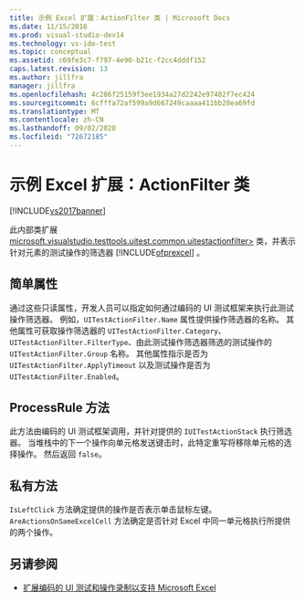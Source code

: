 ```yaml
---
title: 示例 Excel 扩展：ActionFilter 类 | Microsoft Docs
ms.date: 11/15/2016
ms.prod: visual-studio-dev14
ms.technology: vs-ide-test
ms.topic: conceptual
ms.assetid: c69fe3c7-f797-4e90-b21c-f2cc4dddf152
caps.latest.revision: 13
ms.author: jillfra
manager: jillfra
ms.openlocfilehash: 4c286f25159f3ee1934a27d2242e97482f7ec424
ms.sourcegitcommit: 6cfffa72af599a9d667249caaaa411bb28ea69fd
ms.translationtype: MT
ms.contentlocale: zh-CN
ms.lasthandoff: 09/02/2020
ms.locfileid: "72672185"
---
```

# <a name="sample-excel-extension-actionfilter-class"></a>示例 Excel 扩展：ActionFilter 类
[!INCLUDE[vs2017banner](../includes/vs2017banner.md)]

此内部类扩展 [microsoft.visualstudio.testtools.uitest.common.uitestactionfilter>](/previous-versions/visualstudio/visual-studio-2012/dd985757(v=vs.110)) 类，并表示针对元素的测试操作的筛选器 [!INCLUDE[ofprexcel](../includes/ofprexcel-md.md)] 。

## <a name="simple-properties"></a>简单属性
 通过这些只读属性，开发人员可以指定如何通过编码的 UI 测试框架来执行此测试操作筛选器。 例如，`UITestActionFilter.Name` 属性提供操作筛选器的名称。 其他属性可获取操作筛选器的 `UITestActionFilter.Category`、`UITestActionFilter.FilterType`、由此测试操作筛选器筛选的测试操作的 `UITestActionFilter.Group` 名称。 其他属性指示是否为 `UITestActionFilter.ApplyTimeout` 以及测试操作是否为 `UITestActionFilter.Enabled`。

## <a name="processrule-method"></a>ProcessRule 方法
 此方法由编码的 UI 测试框架调用，并针对提供的 `IUITestActionStack` 执行筛选器。 当堆栈中的下一个操作向单元格发送键击时，此特定重写将移除单元格的选择操作。 然后返回 `false`。

## <a name="private-methods"></a>私有方法
 `IsLeftClick` 方法确定提供的操作是否表示单击鼠标左键。 `AreActionsOnSameExcelCell` 方法确定是否针对 Excel 中同一单元格执行所提供的两个操作。

## <a name="see-also"></a>另请参阅

- [扩展编码的 UI 测试和操作录制以支持 Microsoft Excel](../test/extending-coded-ui-tests-and-action-recordings-to-support-microsoft-excel.md)
